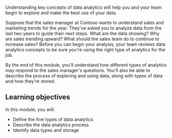 Understanding key concepts of data analytics will help you and your team begin to explore and make the best use of your data.

Suppose that the sales manager at Contoso wants to understand sales and marketing trends for the year. They've asked you to analyze data from the last two years to guide their next steps. What are the data showing? Why are sales trending upward? What should the sales team do to continue to increase sales? Before you can begin your analysis, your team reviews data analytics concepts to be sure you're using the right type of analytics for the job.

By the end of this module, you'll understand how different types of analytics may respond to the sales manager's questions. You'll also be able to describe the process of exploring and using data, along with types of data and how they're stored.

## Learning objectives
In this module, you will:

- Define the five types of data analytics
- Describe the data analytics process
- Identify data types and storage
